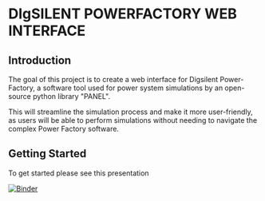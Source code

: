 # DIgSILENT POWERFACTORY WEB INTERFACE

## Introduction

The goal of this project is to create a web interface for Digsilent Power-Factory, a software tool used for power system simulations by an open-source python library "PANEL".

This will streamline the simulation process and make it more user-friendly, as users will be able to perform simulations without needing to navigate the complex Power Factory software.

## Getting Started
To get started please see this presentation 




[![Binder](https://mybinder.org/badge_logo.svg)](https://mybinder.org/v2/gh/shiva-kumar-biru/panel/main)
